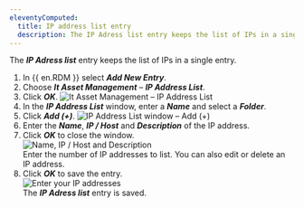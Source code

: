 ```yaml
---
eleventyComputed:
  title: IP address list entry
  description: The IP Adress list entry keeps the list of IPs in a single entry.
---
```

The ***IP Adress list*** entry keeps the list of IPs in a single entry.

1. In {{ en.RDM }} select ***Add New Entry***.
1. Choose ***It Asset Management*** – ***IP Address List***.
1. Click ***OK***.
![It Asset Management – IP Address List](https://cdnweb.devolutions.net/docs/docs_en_kb_KB6109.png) 
1. In the ***IP Address List*** window, enter a ***Name*** and select a ***Folder***. 
1. Click ***Add (+)***.
![IP Address List window – Add (+)](https://cdnweb.devolutions.net/docs/docs_en_kb_KB6110.png)  
1. Enter the ***Name***, ***IP / Host*** and ***Description*** of the IP address.
1. Click ***OK*** to close the window.  
![Name, IP / Host and Description](https://cdnweb.devolutions.net/docs/docs_en_kb_KB6111.png)  
Enter the number of IP addresses to list. You can also edit or delete an IP address.  
1. Click ***OK*** to save the entry.  
![Enter your IP addresses](https://cdnweb.devolutions.net/docs/docs_en_kb_KB6112.png)  
The ***IP Adress list*** entry is saved.
